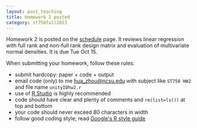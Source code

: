 ```yaml
---
layout: post_teaching
title: Homework 2 posted
category: st758fall2013
---
```


Homework 2 is posted on the [schedule](../../../schedule.html) page. It reviews linear regression with full rank and non-full rank design matrix and evaluation of multivariate normal densities. It is due Tue Oct 15.

When submitting your homework, follow these rules:  
* submit hardcopy: paper + code + output  
* email code (only) to me <hua_zhou@ncsu.edu> with subject like `ST758 HW2` and file name `unityIDhw2.r`
* use of [R Studio](http://www.rstudio.com/) is highly recommended  
* code should have clear and plenty of comments and `rm(list=ls())` at top and bottom  
* your code should never exceed 80 characters in width  
* follow good coding style; read [Google's R style guide](http://google-styleguide.googlecode.com/svn/trunk/Rguide.xml)

